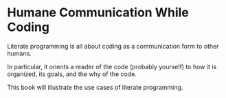 # Humane Communication While Coding

Literate programming is all about coding as a communication form to other
humans.

In particular, it orients a reader of the code (probably yourself) to how it
is organized, its goals, and the why of the code. 

This book will illustrate the use cases of literate programming. 
